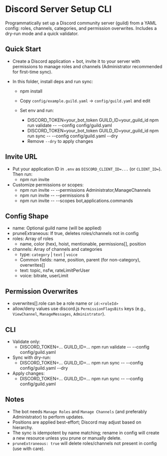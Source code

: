 Discord Server Setup CLI
========================

Programmatically set up a Discord community server (guild) from a YAML config: roles, channels, categories, and permission overwrites. Includes a dry-run mode and a quick validator.

Quick Start
-----------

- Create a Discord application + bot, invite it to your server with permissions to manage roles and channels (Administrator recommended for first-time sync).
- In this folder, install deps and run sync:

  - npm install
  - Copy `config/example.guild.yaml` → `config/guild.yaml` and edit
  - Set env and run:

    - DISCORD_TOKEN=your_bot_token GUILD_ID=your_guild_id npm run validate -- --config config/guild.yaml
    - DISCORD_TOKEN=your_bot_token GUILD_ID=your_guild_id npm run sync -- --config config/guild.yaml --dry
    - Remove `--dry` to apply changes

Invite URL
----------

- Put your application ID in `.env` as `DISCORD_CLIENT_ID=...` (or `CLIENT_ID=`). Then run:
  - npm run invite
- Customize permissions or scopes:
  - npm run invite -- --permissions Administrator,ManageChannels
  - npm run invite -- --permissions 8
  - npm run invite -- --scopes bot,applications.commands

Config Shape
------------

- name: Optional guild name (will be applied)
- pruneExtraneous: If true, deletes roles/channels not in config
- roles: Array of roles
  - name, color (hex), hoist, mentionable, permissions[], position
- channels: Array of channels and categories
  - type: `category` | `text` | `voice`
  - Common fields: name, position, parent (for non-category), overwrites[]
  - text: topic, nsfw, rateLimitPerUser
  - voice: bitrate, userLimit

Permission Overwrites
---------------------

- overwrites[].role can be a role name or `id:<roleId>`
- allow/deny values use discord.js `PermissionFlagsBits` keys (e.g., `ViewChannel`, `ManageMessages`, `Administrator`).

CLI
---

- Validate only:
  - DISCORD_TOKEN=... GUILD_ID=... npm run validate -- --config config/guild.yaml
- Sync with dry-run:
  - DISCORD_TOKEN=... GUILD_ID=... npm run sync -- --config config/guild.yaml --dry
- Apply changes:
  - DISCORD_TOKEN=... GUILD_ID=... npm run sync -- --config config/guild.yaml

Notes
-----

- The bot needs `Manage Roles` and `Manage Channels` (and preferably Administrator) to perform updates.
- Positions are applied best-effort; Discord may adjust based on hierarchy.
- The sync is idempotent by name matching; rename in config will create a new resource unless you prune or manually delete.
- `pruneExtraneous: true` will delete roles/channels not present in config (use with care).
